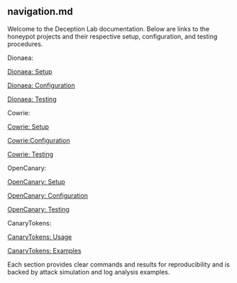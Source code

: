 ## navigation.md

Welcome to the Deception Lab documentation. Below are links to the honeypot projects and their respective setup, configuration, and testing procedures.

 Dionaea:

[Dionaea: Setup](./Dionaea/setup.md)

[Dionaea: Configuration](./Dionaea/configuration.md)

[Dionaea: Testing](./Dionaea/testing.md)

 Cowrie:

[Cowrie: Setup](./Cowrie/setup.md)

[Cowrie:Configuration](./Cowrie/configuration.md)

[Cowrie: Testing ](./Cowrie/testing.md)

 OpenCanary:

[OpenCanary: Setup](./OpenCanary/setup.md)

[OpenCanary: Configuration](./OpenCanary/configuration.md)

[OpenCanary: Testing](./OpenCanary/testing.md)

 CanaryTokens:

[CanaryTokens: Usage](./CanaryTokens/testing.md)

[CanaryTokens: Examples](./examples.md)

Each section provides clear commands and results for reproducibility and is backed by attack simulation and log analysis examples.

